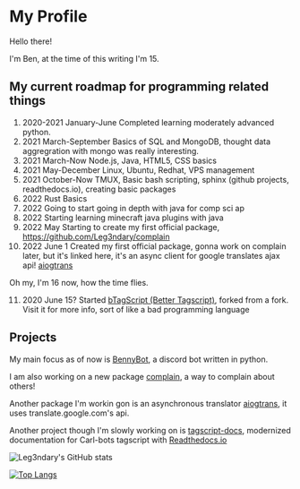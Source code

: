 # My Profile

Hello there!

I'm Ben, at the time of this writing I'm 15.

## My current roadmap for programming related things

1. 2020-2021 January-June Completed learning moderately advanced python.
2. 2021 March-September Basics of SQL and MongoDB, thought data aggregration with mongo was really interesting.
3. 2021 March-Now Node.js, Java, HTML5, CSS basics
4. 2021 May-December Linux, Ubuntu, Redhat, VPS management
5. 2021 October-Now TMUX, Basic bash scripting, sphinx (github projects, readthedocs.io), creating basic packages
6. 2022 Rust Basics
7. 2022 Going to start going in depth with java for comp sci ap
8. 2022 Starting learning minecraft java plugins with java
9. 2022 May Starting to create my first official package, https://github.com/Leg3ndary/complain
10. 2022 June 1 Created my first official package, gonna work on complain later, but it's linked here, it's an async client for google translates ajax api! [aiogtrans](https://github.com/Leg3ndary/aiogtrans)

Oh my, I'm 16 now, how the time flies.

11. 2020 June 15? Started [bTagScript (Better Tagscript)](https://github.com/Leg3ndary/bTagScript), forked from a fork. Visit it for more info, sort of like a bad programming language

## Projects

My main focus as of now is [BennyBot](https://github.com/Leg3ndary/Benny), a discord bot written in python.

I am also working on a new package [complain](https://github.com/Leg3ndary/complain), a way to complain about others!

Another package I'm workin gon is an asynchronous translator [aiogtrans](https://github.com/Leg3ndary/aiogtrans), it uses translate.google.com's api.

Another project though I'm slowly working on is [tagscript-docs](https://github.com/Leg3ndary/tagscript-docs), modernized documentation for Carl-bots tagscript with [Readthedocs.io](https://readthedocs.org)

![Leg3ndary's GitHub stats](https://github-readme-stats.vercel.app/api?username=leg3ndary&show_icons=true&theme=tokyonight)

[![Top Langs](https://github-readme-stats.vercel.app/api/top-langs/?username=Leg3ndary&layout=compact&theme=tokyonight)](https://github.com/anuraghazra/github-readme-stats)
